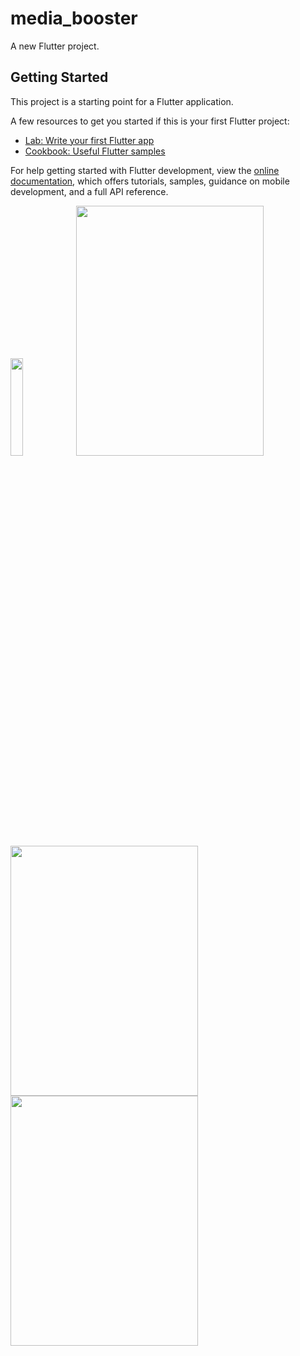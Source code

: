 # media_booster

A new Flutter project.

## Getting Started

This project is a starting point for a Flutter application.

A few resources to get you started if this is your first Flutter project:

- [Lab: Write your first Flutter app](https://docs.flutter.dev/get-started/codelab)
- [Cookbook: Useful Flutter samples](https://docs.flutter.dev/cookbook)

For help getting started with Flutter development, view the
[online documentation](https://docs.flutter.dev/), which offers tutorials,
samples, guidance on mobile development, and a full API reference.


<p>
<img src = "https://user-images.githubusercontent.com/114207033/228237273-4ef32e72-9f04-4ceb-9b60-a72e3272414f.png"height="20%"width="20%">
<img src = "https://user-images.githubusercontent.com/114207033/228237428-c25fdbb6-48c1-44ed-b20b-18fa8d3268cd.png"height="400px"width="300px">
<img src = "https://user-images.githubusercontent.com/114207033/228237595-b2a62209-3b62-4e44-9fab-77a7b583481a.png"height="400px"width="300px">
<img src = "https://user-images.githubusercontent.com/114207033/228237725-29e8a82f-1f64-4cc9-a117-b37399756a49.png"height="400px"width="300px">
</p>
